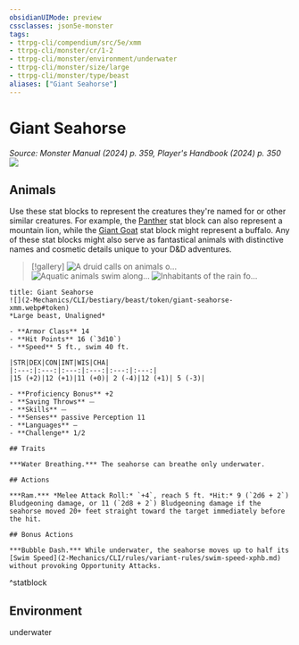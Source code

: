```yaml
---
obsidianUIMode: preview
cssclasses: json5e-monster
tags:
- ttrpg-cli/compendium/src/5e/xmm
- ttrpg-cli/monster/cr/1-2
- ttrpg-cli/monster/environment/underwater
- ttrpg-cli/monster/size/large
- ttrpg-cli/monster/type/beast
aliases: ["Giant Seahorse"]
---
```

# Giant Seahorse
*Source: Monster Manual (2024) p. 359, Player's Handbook (2024) p. 350*  
![](2-Mechanics/CLI/bestiary/beast/img/seahorse.webp#right)

## Animals

Use these stat blocks to represent the creatures they're named for or other similar creatures. For example, the [Panther](2-Mechanics/CLI/bestiary/beast/panther-xmm.md) stat block can also represent a mountain lion, while the [Giant Goat](2-Mechanics/CLI/bestiary/beast/giant-goat-xmm.md) stat block might represent a buffalo. Any of these stat blocks might also serve as fantastical animals with distinctive names and cosmetic details unique to your D&D adventures.

> [!gallery]
![A druid calls on animals o...](2-Mechanics/CLI/bestiary/beast/img/animals-hills-and-mountains.webp "A druid calls on animals of the hills and mountains to aid her cause")
![Aquatic animals swim along...](2-Mechanics/CLI/bestiary/beast/img/animals-aquatic.webp "Aquatic animals swim alongside a druid exploring the sea")
![Inhabitants of the rain fo...](2-Mechanics/CLI/bestiary/beast/img/animals-rainforest.webp "Inhabitants of the rain forest answer a druid's summons")

```ad-statblock
title: Giant Seahorse
![](2-Mechanics/CLI/bestiary/beast/token/giant-seahorse-xmm.webp#token)
*Large beast, Unaligned*

- **Armor Class** 14 
- **Hit Points** 16 (`3d10`) 
- **Speed** 5 ft., swim 40 ft.

|STR|DEX|CON|INT|WIS|CHA|
|:---:|:---:|:---:|:---:|:---:|:---:|
|15 (+2)|12 (+1)|11 (+0)| 2 (-4)|12 (+1)| 5 (-3)|

- **Proficiency Bonus** +2
- **Saving Throws** ⏤
- **Skills** ⏤
- **Senses** passive Perception 11
- **Languages** —
- **Challenge** 1/2

## Traits

***Water Breathing.*** The seahorse can breathe only underwater.

## Actions

***Ram.*** *Melee Attack Roll:* `+4`, reach 5 ft. *Hit:* 9 (`2d6 + 2`) Bludgeoning damage, or 11 (`2d8 + 2`) Bludgeoning damage if the seahorse moved 20+ feet straight toward the target immediately before the hit.

## Bonus Actions

***Bubble Dash.*** While underwater, the seahorse moves up to half its [Swim Speed](2-Mechanics/CLI/rules/variant-rules/swim-speed-xphb.md) without provoking Opportunity Attacks.
```
^statblock

## Environment

underwater